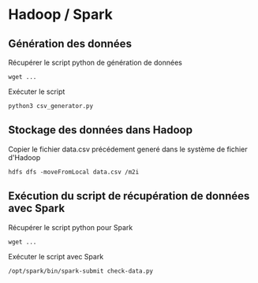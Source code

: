 # Hadoop / Spark

## Génération des données

Récupérer le script python de génération de données

`wget ...`

Exécuter le script

`python3 csv_generator.py`

## Stockage des données dans Hadoop

Copier le fichier data.csv précédement generé dans le système de fichier d'Hadoop

`hdfs dfs -moveFromLocal data.csv /m2i`

## Exécution du script de récupération de données avec Spark

Récupérer le script python pour Spark

`wget ...`

Exécuter le script avec Spark

`/opt/spark/bin/spark-submit check-data.py`
